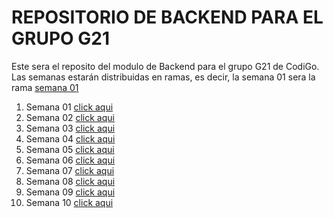 # REPOSITORIO DE BACKEND PARA EL GRUPO G21

Este sera el reposito del modulo de Backend para el grupo G21 de CodiGo. Las semanas estarán distribuidas en ramas, es decir, la semana 01 sera la rama <a href="https://www.google.com">semana 01</a>

1. Semana 01 <a href="https://www.google.com">click aqui</a>
2. Semana 02 <a href="https://www.google.com">click aqui</a>
3. Semana 03 <a href="https://www.google.com">click aqui</a>
4. Semana 04 <a href="https://www.google.com">click aqui</a>
5. Semana 05 <a href="https://www.google.com">click aqui</a>
6. Semana 06 <a href="https://www.google.com">click aqui</a>
7. Semana 07 <a href="https://www.google.com">click aqui</a>
8. Semana 08 <a href="https://www.google.com">click aqui</a>
9. Semana 09 <a href="https://www.google.com">click aqui</a>
10. Semana 10 <a href="https://www.google.com">click aqui</a>